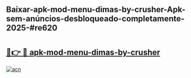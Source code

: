 ## Baixar-apk-mod-menu-dimas-by-crusher-Apk-sem-anúncios-desbloqueado-completamente-2025-#re620

# <h2><a href="https://ainizakaria.my?title=apk-mod-menu-dimas-by-crusher&ref=22M">🔗👉 🔴 apk-mod-menu-dimas-by-crusher</a></h2>

[![acn](https://github.com/user-attachments/assets/0f9c940e-d8b0-45ae-aac7-cd30a18b3e1c)](https://ainizakaria.my?title=apk-mod-menu-dimas-by-crusher&ref=22M)

